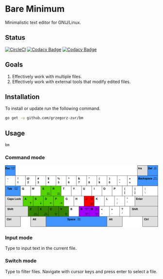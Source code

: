 # Bare Minimum

Minimalistic text editor for GNU/Linux.

## Status

[![CircleCI](https://circleci.com/gh/grzegorz-zur/bm.svg?style=svg)](https://circleci.com/gh/grzegorz-zur/bm)
[![Codacy Badge](https://api.codacy.com/project/badge/Grade/7e9ccdb8cb3c4da2a5f12303bf0d9a5a)](https://www.codacy.com/manual/grzegorz.zur/bm?utm_source=github.com&amp;utm_medium=referral&amp;utm_content=grzegorz-zur/bm&amp;utm_campaign=Badge_Grade)
[![Codacy Badge](https://api.codacy.com/project/badge/Coverage/7e9ccdb8cb3c4da2a5f12303bf0d9a5a)](https://www.codacy.com/manual/grzegorz.zur/bm?utm_source=github.com&utm_medium=referral&utm_content=grzegorz-zur/bm&utm_campaign=Badge_Coverage)

## Goals

1. Effectively work with multiple files.
2. Effectively work with external tools that modify edited files.

## Installation

To install or update run the following command.

```sh
go get -u github.com/grzegorz-zur/bm
```

## Usage

```sh
bm
```

### Command mode

![command mode](keyboard.svg "Command mode")

### Input mode

Type to input text in the current file.

### Switch mode

Type to filter files. Navigate with cursor keys and press enter to select a file.

